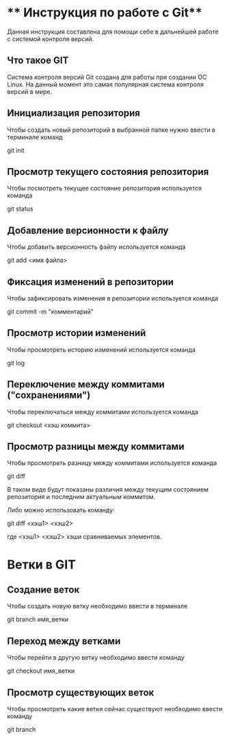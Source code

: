 # ** Инструкция по работе с Git**

Данная инструкция составлена для помощи себе в дальнейшей работе с системой контроля версий.

## Что такое GIT 

Система контроля версий Git создана для работы при создании ОС Linux. На данный момент это самая популярная система контроля версий в мире.


## Инициализация  репозитория

Чтобы создать новый репозиторий в выбранной папке нужно ввести в терминале команд

git init


## Просмотр текущего состояния репозитория

Чтобы посмотреть текущее состояние репозитория используется команда

git status


## Добавление версионности к файлу

Чтобы добавить версионность файлу используется команда

git add <имя файла>


## Фиксация изменений в репозитории

Чтобы зафиксировать изменения в репозитории используется команда 

git commit -m "комментарий"


## Просмотр истории изменений

Чтобы просмотреть историю изменений используется команда

git log


## Переключение между коммитами ("сохранениями")

Чтобы переключаться между коммитами используется команда 

git checkout <хэш коммита>


## Просмотр  разницы между коммитами

Чтобы просмотреть разницу между коммитами используется команда 

git diff

В таком виде будут показаны различия между текущим состоянием репозитория и последним актуальным коммитом.

Либо можно использовать команду:

git diff <хэш1> <хэш2>

где <хэш1> <хэш2> хэши сравниваемых элементов.


# Ветки в GIT

## Создание веток

Чтобы создать новую ветку необходимо ввести в терминале 

git branch имя_ветки

## Переход между ветками


Чтобы перейти в другую ветку необходимо ввести команду

git checkout имя_ветки

## Просмотр существующих веток

Чтобы просмотреть какие ветки сейчас существуют необходимо ввести команду

git branch
